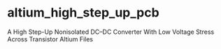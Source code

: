 # altium_high_step_up_pcb
A High Step-Up Nonisolated DC–DC Converter With Low Voltage Stress Across Transistor Altium Files
